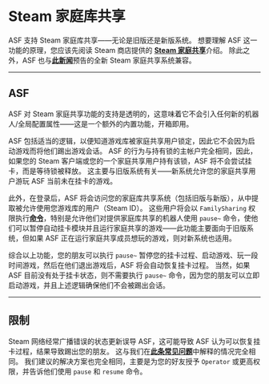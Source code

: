 # Steam 家庭库共享

ASF 支持 Steam 家庭库共享——无论是旧版还是新版系统。 想要理解 ASF 这一功能的原理，您应该先阅读 Steam 商店提供的 [**Steam 家庭共享**](https://store.steampowered.com/promotion/familysharing)介绍。 除此之外，ASF 也与[**此新闻**](https://store.steampowered.com/news/app/593110/view/4149575031735702628)预告的全新 Steam 家庭共享系统兼容。

---

## ASF

ASF 对 Steam 家庭共享功能的支持是透明的，这意味着它不会引入任何新的机器人/全局配置属性——这是一个额外的内置功能，开箱即用。

ASF 包括适当的逻辑，以便知道游戏库被家庭共享用户锁定，因此它不会因为启动游戏而将他们踢出游戏会话。 ASF 的行为与持有锁的主帐户完全相同，因此，如果您的 Steam 客户端或您的一个家庭共享用户持有该锁，ASF 将不会尝试挂卡，而是等待锁被释放。 这主要与旧版系统有关——新系统允许您的家庭共享用户游玩 ASF 当前未在挂卡的游戏。

此外，在登录后，ASF 将会访问您的家庭库共享系统（包括旧版与新版），从中提取被允许使用您游戏库的用户（Steam ID）。 这些用户将会以 `FamilySharing` 权限执行[**命令**](https://github.com/JustArchiNET/ArchiSteamFarm/wiki/Commands-zh-CN)，特别是允许他们对提供家庭库共享的机器人使用 `pause~` 命令，使他们可以暂停自动挂卡模块并且运行家庭共享的游戏——此功能主要面向于旧版系统，但如果 ASF 正在运行家庭共享成员想玩的游戏，则对新系统也适用。

综合以上功能，您的朋友可以执行 `pause~` 暂停您的挂卡过程、启动游戏、玩一段时间游戏，然后在他们退出游戏后，ASF 将会自动恢复挂卡过程。 当然，如果 ASF 目前没有处于挂卡状态，则不需要执行 `pause~` 命令，因为您的朋友可以立即启动游戏，并且上述逻辑确保他们不会被踢出会话。

---

## 限制

Steam 网络经常广播错误的状态更新误导 ASF，这可能导致 ASF 认为可以恢复挂卡过程，结果导致踢出您的朋友。 这与我们在&#8203;**[此条常见问题](https://github.com/JustArchiNET/ArchiSteamFarm/wiki/FAQ-zh-CN#在我玩游戏的时候asf-将我的-steam-客户端踢掉线--this-account-is-logged-on-another-pc这个帐户在另一台电脑登录)**&#8203;中解释的情况完全相同。 我们建议的解决方案也完全相同，主要是为您的好友授予 `Operator` 或更高权限，并告诉他们使用 `pause` 和 `resume` 命令。